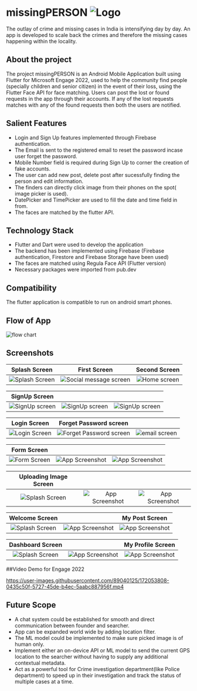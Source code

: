 # missingPERSON ![Logo](images/readme.png)


The outlay of crime and missing cases in India is intensifying
day by day. An app is developed to scale back the crimes and
therefore the missing cases happening within the locality.







## About the project


The project missingPERSON is an Android Mobile Application built
using Flutter for Microsoft Engage 2022, used to help the community
find people (specially children and senior citizen) in the event
of their loss, using the Flutter Face API for face matching.
Users can post the lost or found requests in the app through their
accounts. If any of the lost requests matches with any of the found requests
then both the users are notified. 




## Salient Features



- Login and Sign Up features implemented through Firebase authentication.
- The Email is sent to the registered email to reset the password incase user forget the password.
- Mobile Number field is required during Sign Up to corner the creation of fake accounts.
- The user can add new post, delete post after sucessfully finding the person and edit information.
- The finders can directly click image from their phones on the spot( image picker is used).
- DatePicker and TimePicker are used to fill the date and time field in from.
- The faces are matched by the flutter API.

## Technology Stack

- Flutter and Dart were used to develop the application
- The backend has been implemented using Firebase (Firebase authentication, Firestore and Firebase Storage have been used)
- The faces are matched using Regula Face API (Flutter version)
- Necessary packages were imported from pub.dev


## Compatibility


The flutter application is compatible to run on android smart phones.


## Flow of App

![flow chart](images/Readme_flowchart.jpg)


## Screenshots

Splash Screen            |  First Screen                |  Second Screen
:-------------------------:|:-------------------------:|:-------------------------:
![Splash Screen](images/ss1.jpeg)  |  ![Social message screen](images/ss5.jpeg) |  ![Home screen](images/ss2.jpeg)

SignUp Screen           |                 |  |
:-------------------------:|:-------------------------:|:-------------------------:
![SignUp screen](images/ss22.jpeg)  |  ![SignUp screen](images/ss3.jpeg) |  ![SignUp screen](images/ss4.jpeg)

Login Screen           |  Forget Password screen  | |
:-------------------------:|:-------------------------:|:-------------------------:
![Login Screen](images/ss23.jpeg)  |  ![Forget Password screen](images/ss24.jpeg) |  ![email screen](images/ss25.jpeg)

Form Screen            |               |  |
:-------------------------:|:-------------------------:|:-------------------------:
![Form Screen](images/ss18.jpeg)  |  ![App Screenshot](images/ss15.jpeg) |  ![App Screenshot](images/ss16.jpeg)


Uploading Image Screen            |                 |  |
:-------------------------:|:-------------------------:|:-------------------------:
![Splash Screen](images/ss6.jpeg)  |  ![App Screenshot](images/ss7.jpeg) |  ![App Screenshot](images/ss8.jpeg)

Welcome Screen            |                  |   My Post Screen
:-------------------------:|:-------------------------:|:-------------------------:
![Splash Screen](images/ss50.jpeg)  |  ![App Screenshot](images/ss9.jpeg) |  ![App Screenshot](images/ss10.jpeg)

Dashboard Screen            |                  |   My Profile Screen
:-------------------------:|:-------------------------:|:-------------------------:
![Splash Screen](images/ss12.jpeg)  |  ![App Screenshot](images/ss13.jpeg) |  ![App Screenshot](images/ss14.jpeg)


##Video Demo for Engage 2022



https://user-images.githubusercontent.com/89040125/172053808-0435c50f-5727-45de-b4ec-5aabc887956f.mp4



## Future Scope

- A chat system could be established for smooth and direct communication between founder and searcher.
- App can be expanded world wide by adding location filter.
- The ML model could be implemented to make sure picked image is of human only.
- Implement either an on-device API or ML model to send the current GPS location to the searcher without having to supply any additional contextual metadata.
- Act as a powerful tool for Crime investigation department(like Police department) to speed up in their investigation and track the status of multiple cases at a time.
